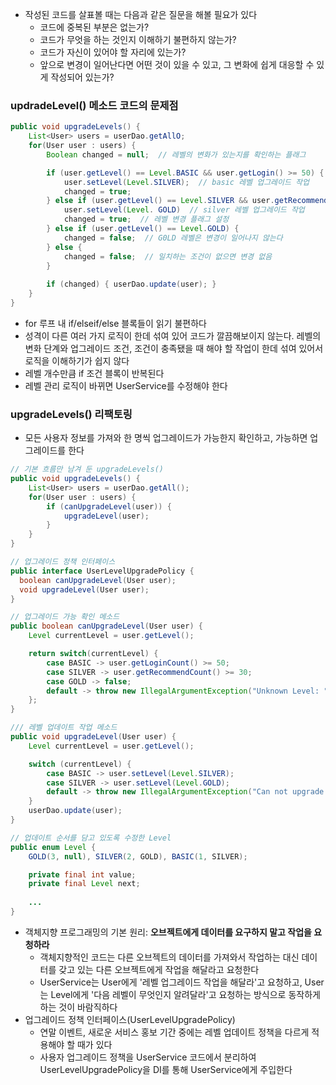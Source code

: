 - 작성된 코드를 살표볼 때는 다음과 같은 질문을 해볼 필요가 있다
	- 코드에 중복된 부분은 없는가?
	- 코드가 무엇을 하는 것인지 이해하기 불편하지 않는가?
	- 코드가 자신이 있어야 할 자리에 있는가?
	- 앞으로 변경이 일어난다면 어떤 것이 있을 수 있고, 그 변화에 쉽게 대응할 수 있게 작성되어 있는가?

### updradeLevel() 메소드 코드의 문제점
```java
public void upgradeLevels() {
    List<User> users = userDao.getAllO; 
    for(User user : users) {
        Boolean changed = null;  // 레벨의 변화가 있는지를 확인하는 플래그 

        if (user.getLevel() == Level.BASIC && user.getLogin() >= 50) {
            user.setLevel(Level.SILVER);  // basic 레벨 업그레이드 작업
            changed = true; 
        } else if (user.getLevel() == Level.SILVER && user.getRecommend() >= 30) {
            user.setLevel(Level. GOLD)  // silver 레벨 업그레이드 작업 
            changed = true;  // 레벨 변경 플래그 설정
        } else if (user.getLevel() == Level.GOLD) { 
            changed = false;  // G0LD 레벨은 변경이 일어나지 않는다 
        } else { 
            changed = false;  // 일치하는 조건이 없으면 변경 없음 
        } 
        
        if (changed) { userDao.update(user); }
    }   
}
```
- for 루프 내 if/elseif/else 블록들이 읽기 불편하다
- 성격이 다른 여러 가지 로직이 한데 섞여 있어 코드가 깔끔해보이지 않는다. 레벨의 변화 단계와 업그레이드 조건, 조건이 충족됐을 때 해야 할 작업이 한데 섞여 있어서 로직을 이해하기가 쉽지 않다
- 레벨 개수만큼 if 조건 블록이 반복된다
- 레벨 관리 로직이 바뀌면 UserService를 수정해야 한다

### upgradeLevels() 리팩토링
- 모든 사용자 정보를 가져와 한 명씩 업그레이드가 가능한지 확인하고, 가능하면 업그레이드를 한다
```java
// 기본 흐름만 남겨 둔 upgradeLevels()
public void upgradeLevels() {
    List<User> users = userDao.getAll(); 
    for(User user : users) {
        if (canUpgradeLevel(user)) { 
            upgradeLevel(user);
        }
    }
}

// 업그레이드 정책 인터페이스
public interface UserLevelUpgradePolicy {
  boolean canUpgradeLevel(User user);
  void upgradeLevel(User user);
}

// 업그레이드 가능 확인 메소드
public boolean canUpgradeLevel(User user) {
	Level currentLevel = user.getLevel();

	return switch(currentLevel) {
		case BASIC -> user.getLoginCount() >= 50;
		case SILVER -> user.getRecommendCount() >= 30;
		case GOLD -> false;
		default -> throw new IllegalArgumentException("Unknown Level: " + currentLevel);
	};
}

/// 레벨 업데이트 작업 메소드
public void upgradeLevel(User user) {
	Level currentLevel = user.getLevel();

	switch (currentLevel) {
		case BASIC -> user.setLevel(Level.SILVER);
		case SILVER -> user.setLevel(Level.GOLD);
		default -> throw new IllegalArgumentException("Can not upgrade this level: " + currentLevel);
	}
	userDao.update(user);
}

// 업데이트 순서를 담고 있도록 수정한 Level
public enum Level {
    GOLD(3, null), SILVER(2, GOLD), BASIC(1, SILVER);

    private final int value;
    private final Level next;
    
	...
}
```
- 객체지향 프로그래밍의 기본 원리: **오브젝트에게 데이터를 요구하지 말고 작업을 요청하라**
	- 객체지향적인 코드는 다른 오브젝트의 데이터를 가져와서 작업하는 대신 데이터를 갖고 있는 다른 오브젝트에게 작업을 해달라고 요청한다
	- UserService는 User에게 '레벨 업그레이드 작업을 해달라'고 요청하고, User는 Level에게 '다음 레벨이 무엇인지 알려달라'고 요청하는 방식으로 동작하게 하는 것이 바람직하다
- 업그레이드 정책 인터페이스(UserLevelUpgradePolicy)
	- 연말 이벤트, 새로운 서비스 홍보 기간 중에는 레벨 업데이트 정책을 다르게 적용해야 할 때가 있다
	- 사용자 업그레이드 정책을 UserService 코드에서 분리하여 UserLevelUpgradePolicy을 DI를 통해 UserService에게 주입한다